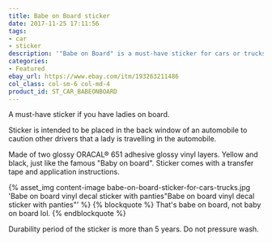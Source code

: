 ```yaml
---
title: Babe on Board sticker
date: 2017-11-25 17:11:56
tags:
- car
- sticker
description: '"Babe on Board" is a must-have sticker for cars or trucks with ladies on board. Made of premium yellow and black vinyls.'
categories:
- Featured
ebay_url: https://www.ebay.com/itm/193263211486
col_class: col-sm-6 col-md-4
product_id: ST_CAR_BABEONBOARD
---
```


A must-have sticker if you have ladies on board.

<!-- more -->
<!-- {% asset_img content-image babe-on-board-sticker-rect.jpg 'Babe on board car truck window vinyl sticker"Babe on board car truck window vinyl sticker"' %} -->

Sticker is intended to be placed in the back window of an automobile to caution other drivers that a lady is travelling in the automobile.

Made of two glossy ORACAL® 651 adhesive glossy vinyl layers. Yellow and black, just like the famous "Baby on board". Sticker comes with a transfer tape and application instructions.

{% asset_img content-image babe-on-board-sticker-for-cars-trucks.jpg 'Babe on board vinyl decal sticker with panties"Babe on board vinyl decal sticker with panties"' %}
{% blockquote %}
That's babe on board, not baby on board lol.
{% endblockquote %}

Durability period of the sticker is more than 5 years. Do not pressure wash.
